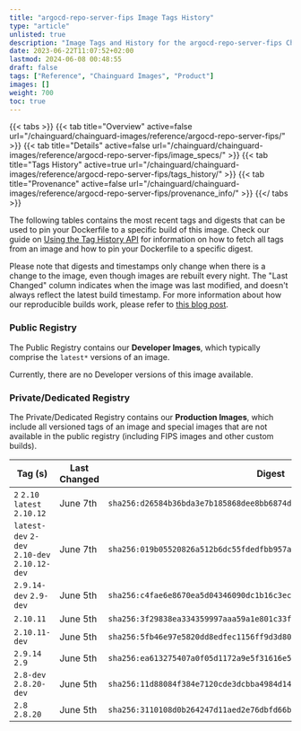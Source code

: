 ```yaml
---
title: "argocd-repo-server-fips Image Tags History"
type: "article"
unlisted: true
description: "Image Tags and History for the argocd-repo-server-fips Chainguard Image"
date: 2023-06-22T11:07:52+02:00
lastmod: 2024-06-08 00:48:55
draft: false
tags: ["Reference", "Chainguard Images", "Product"]
images: []
weight: 700
toc: true
---
```


{{< tabs >}}
{{< tab title="Overview" active=false url="/chainguard/chainguard-images/reference/argocd-repo-server-fips/" >}}
{{< tab title="Details" active=false url="/chainguard/chainguard-images/reference/argocd-repo-server-fips/image_specs/" >}}
{{< tab title="Tags History" active=true url="/chainguard/chainguard-images/reference/argocd-repo-server-fips/tags_history/" >}}
{{< tab title="Provenance" active=false url="/chainguard/chainguard-images/reference/argocd-repo-server-fips/provenance_info/" >}}
{{</ tabs >}}

The following tables contains the most recent tags and digests that can be used to pin your Dockerfile to a specific build of this image. Check our guide on [Using the Tag History API](/chainguard/chainguard-images/using-the-tag-history-api/) for information on how to fetch all tags from an image and how to pin your Dockerfile to a specific digest.

Please note that digests and timestamps only change when there is a change to the image, even though images are rebuilt every night. The "Last Changed" column indicates when the image was last modified, and doesn't always reflect the latest build timestamp. For more information about how our reproducible builds work, please refer to [this blog post](https://www.chainguard.dev/unchained/reproducing-chainguards-reproducible-image-builds).

### Public Registry
The Public Registry contains our **Developer Images**, which typically comprise the `latest*` versions of an image.

Currently, there are no Developer versions of this image available.

### Private/Dedicated Registry
The Private/Dedicated Registry contains our **Production Images**, which include all versioned tags of an image and special images that are not available in the public registry (including FIPS images and other custom builds).

| Tag (s)                                        | Last Changed | Digest                                                                    |
|------------------------------------------------|--------------|---------------------------------------------------------------------------|
|  `2` `2.10` `latest` `2.10.12`                 | June 7th     | `sha256:d26584b36bda3e7b185868dee8bb6874da69c5e9bc6a2a640b74285aa8ac7790` |
|  `latest-dev` `2-dev` `2.10-dev` `2.10.12-dev` | June 7th     | `sha256:019b05520826a512b6dc55fdedfbb957a6a35d442a265f6fceee66db75b7975e` |
|  `2.9.14-dev` `2.9-dev`                        | June 5th     | `sha256:c4fae6e8670ea5d04346090dc1b16c3ecdb76d776bf4a73db3aaf372682013c9` |
|  `2.10.11`                                     | June 5th     | `sha256:3f29838ea334359997aaa59a1e801c33fed5e395d2feee2276a4b59a347616c5` |
|  `2.10.11-dev`                                 | June 5th     | `sha256:5fb46e97e5820dd8edfec1156ff9d3d800a3c2c454ad9d406a8b44355babc080` |
|  `2.9.14` `2.9`                                | June 5th     | `sha256:ea613275407a0f05d1172a9e5f31616e5e3fd41317cde85c1f6065c4438fe0b8` |
|  `2.8-dev` `2.8.20-dev`                        | June 5th     | `sha256:11d88084f384e7120cde3dcbba4984d14fff956e626f01c15a5b14c0d9c87255` |
|  `2.8` `2.8.20`                                | June 5th     | `sha256:3110108d0b264247d11aed2e76dbfd66b3e07afc2ea0bb17e0d7ef2b2db89491` |

